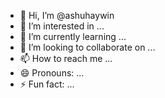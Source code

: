 - 👋 Hi, I’m @ashuhaywin
- 👀 I’m interested in ...
- 🌱 I’m currently learning ...
- 💞️ I’m looking to collaborate on ...
- 📫 How to reach me ...
- 😄 Pronouns: ...
- ⚡ Fun fact: ...

<!---
ashuhaywin/ashuhaywin is a ✨ special ✨ repository because its `README.md` (this file) appears on your GitHub profile.
You can click the Preview link to take a look at your changes.
--->
